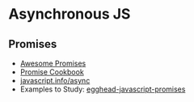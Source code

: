 # Asynchronous JS

## Promises

* [Awesome Promises](https://github.com/wbinnssmith/awesome-promises)
* [Promise Cookbook](https://github.com/mattdesl/promise-cookbook)
* [javascript.info/async](https://javascript.info/async)
* Examples to Study: [egghead-javascript-promises](https://github.com/mariusschulz/egghead-javascript-promises)
